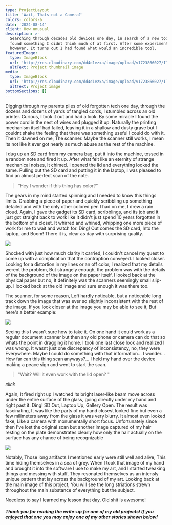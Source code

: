 ```yaml
---
type: ProjectLayout
title: 'Wait, Thats not a Camera?'
colors: colors-a
date: '2024-08-14'
client: How unusual
description: >-
  Searching through decades old devices one day, in search of a new tool, I
  found something I didnt think much of at first. After some experiments
  however, It turns out I had found what would an incredible tool. 
featuredImage:
  type: ImageBlock
  url: 'http://res.cloudinary.com/dd4d1ezxa/image/upload/v1723866027/IT_tsz3jb.png'
  altText: Project thumbnail image
media:
  type: ImageBlock
  url: 'http://res.cloudinary.com/dd4d1ezxa/image/upload/v1723866027/IT_tsz3jb.png'
  altText: Project image
bottomSections: []
---
```

Digging through my parents piles of old forgotten tech one day, through the dozens and dozens of yards of tangled cords, I stumbled across an old printer. Curious, I took it out and had a look. By some miracle I found the power cord in the nest of wires and plugged it up. Naturally the printing mechanism itself had failed, leaving it in a shallow and dusty grave but I couldnt shake the feeling that there was something useful I could do with it. Then it dawned on me, The scanner. Maybe the scanner still works, I mean its not like it ever got nearly as much abuse as the rest of the machine.

I dug up an SD card from my camera bag, put it into the machine, tossed in a random note and fired it up. After what felt like an eternity of strange mechanical noises, It chimed. I opened the lid and everything looked the same. Pulling out the SD card and putting it in the laptop, I was pleased to find an almost perfect scan of the note.

> “Hey I wonder if this thing has color?”

The gears in my mind started spinning and I needed to know this things limits. Grabbing a piece of paper and quickly scribbling up something detailed and with the only other colored pen I had on me, I drew a rain cloud. Again, I gave the gadget its SD card, scribblings, and its job and it just got straight back to work like it didn't just spend 10 years forgotten in the bottom of a closet. It whirred and whined, whipping one more piece of work for me to wait and watch for. Ding! Out comes the SD card, Into the laptop, and Boom! There it is, clear as day with surprising quality.

![](https://res.cloudinary.com/dd4d1ezxa/image/upload/v1723867697/SCAN0108_x0snrz.jpg)

Shocked with just how much clarity it carried, I couldn't cancel my quest to come up with a complication that the contraption conveyed. I looked closer. Looking for a distortion in my lines or an off color, I realized that my details werent the problem, But strangely enough, the problem was with the details of the background of the image on the paper itself.  I looked back at the physical paper but no, It definitely was the scanners seemingly small slip-up. I looked back at the old image and sure enough it was there too.

The scanner, for some reason, Left hardly noticable, but a noticeable long track down the image that was ever so slightly inconsistent with the rest of the image. If you look closer at the image you may be able to see it, But here's a better example:

![](/images/Screenshot_20240816_211542.png)

Seeing this I wasn't sure how to take it. On one hand it could work as a regular document scanner but then any old phone or camera can do that so whats the point in dragging it home. I took one last close look and realized I was wrong. It wasnt just one discrepancy of inconsistency, no, they were Everywhere. Maybe I could do something with that information... I wonder... How far can this thing scan anyways?... I held my hand over the device making a peace sign and went to start the scan.

> "Wait? Will it even work with the lid open? "

*click*

Again, It fired right up I watched its bright laser-like beam move across under the entire surface of the glass, going directly under my hand and right past it. Ding! SD Out, Laptop Up, Gallery Open. The result was fascinating, It was like the parts of my hand closest looked fine but even a few milimeters away from the glass it was very blurry. It almost even looked fake, Like a camera with monumentally short focus. Unfortunately since then I've lost the original scan but another image captured of my hair resting on the plate demonstrates clearly how only the hair actually on the surface has any chance of being recognizable

![](/images/Screenshot_20240816_213630.png)

Notably, Those long artifacts I mentioned early were still well and alive, This time hiding themselves in a sea of grey. When I took that image of my hand and brought it into the software I use to make my art, and I started tweaking things and messing with stuff, They resonated themselves as an intensly unique pattern that lay across the background of my art. Looking back at the main image of this project, You will see the long striations strewn throughout the main substance of everything but the subject.

Needless to say I learned my lesson that day, Old shit is awesome!

#### *Thank you for reading the write-up for one of my old projects! If you enjoyed that one you may enjoy one of my other stories shown below!*

